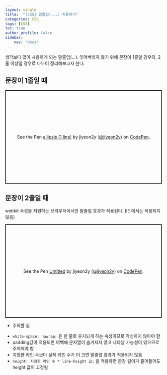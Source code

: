 ```yaml
---
layout: single
title:  "[CSS] 말줄임(...) 적용하기"
categories: CSS
tags: [CSS]
toc: true
author_profile: false
sidebar:
    nav: "docs"
---
```


생각보다 많이 사용하게 되는 말줄임(...). 잊어버리지 않기 위해 문장이 1줄일 경우와, 2줄 이상일 경우로 나누어 정리해보고자 한다.

## 문장이 1줄일 때

<p class="codepen" data-height="300" data-default-tab="html,result" data-slug-hash="WNBzxxO" data-pen-title="ellipsis (1 line)" data-user="jiyeon2y" style="height: 300px; box-sizing: border-box; display: flex; align-items: center; justify-content: center; border: 2px solid; margin: 1em 0; padding: 1em;">
  <span>See the Pen <a href="https://codepen.io/jiyeon2y/pen/WNBzxxO">
  ellipsis (1 line)</a> by jiyeon2y (<a href="https://codepen.io/jiyeon2y">@jiyeon2y</a>)
  on <a href="https://codepen.io">CodePen</a>.</span>
</p>
<script async src="https://cpwebassets.codepen.io/assets/embed/ei.js"></script>

## 문장이 2줄일 때

webkit 속성을 지원하는 브라우저에서만 말줄임 효과가 적용된다. (IE 에서는 적용되지 않음)

<p class="codepen" data-height="300" data-default-tab="html,result" data-slug-hash="KKYQdWN" data-pen-title="Untitled" data-user="jiyeon2y" style="height: 300px; box-sizing: border-box; display: flex; align-items: center; justify-content: center; border: 2px solid; margin: 1em 0; padding: 1em;">
  <span>See the Pen <a href="https://codepen.io/jiyeon2y/pen/KKYQdWN">
  Untitled</a> by jiyeon2y (<a href="https://codepen.io/jiyeon2y">@jiyeon2y</a>)
  on <a href="https://codepen.io">CodePen</a>.</span>
</p>
<script async src="https://cpwebassets.codepen.io/assets/embed/ei.js"></script>

* 주의할 점
- `white-space: nowrap;` 은 한 줄로 유지되게 하는 속성이므로 작성하지 않아야 함
- padding값이 적용되면 여백에 문자열이 숨겨지지 않고 나타날 가능성이 있으므로 주의해야 함
- 지정한 라인 수보다 실제 라인 수가 더 크면 말줄임 효과가 적용되지 않음
- `height: 지정한 라인 수 * line-height 값;` 을 적용하면 문장 길이가 줄어들어도 height 값이 고정됨